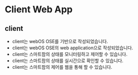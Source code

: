 # Client Web App

## client
- client는 webOS OSE를 기반으로 작성되었습니다.
- client는 webOS OSE의 web application으로 작성되었습니다.
- client는 스마트팜의 상태를 모니터링하고 제어할 수 있습니다.
- client는 스마트팜의 상태를 실시간으로 확인할 수 있습니다.
- client는 스마트팜의 제어를 웹을 통해 할 수 있습니다.
